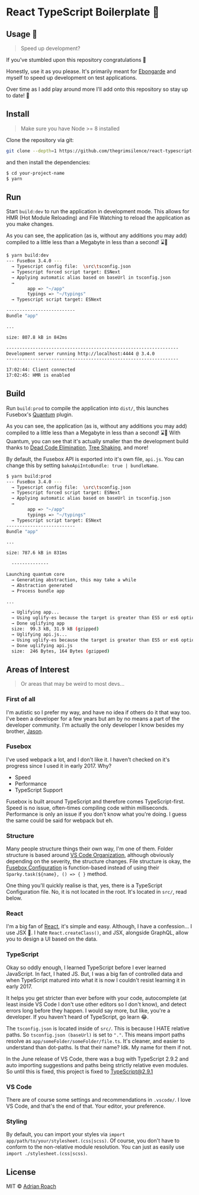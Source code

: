 # React TypeScript Boilerplate 💼

## Usage 🚀

> Speed up development?

If you've stumbled upon this repository congratulations 🎉

Honestly, use it as you please. It's primarily meant for [Ebongarde](https://ebongarde.com) and myself to speed up development on test applications.

Over time as I add play around more I'll add onto this repository
so stay up to date! 🏁

## Install

> Make sure you have Node >= 8 installed

Clone the repository via git:

```bash
git clone --depth=1 https://github.com/thegrimsilence/react-typescript-boilerplate.git your-project-name
```

and then install the dependencies:

```bash
$ cd your-project-name
$ yarn
```

## Run

Start `build:dev` to run the application in development mode. This allows for HMR (Hot Module Reloading) and File Watching to reload the application as you make changes.

As you can see, the application (as is, without any additions you may add) compiled to a little less than a Megabyte in less than a second! ⌛👀

```bash
$ yarn build:dev
--- FuseBox 3.4.0 ---
  → Typescript config file:  \src\tsconfig.json
  → Typescript forced script target: ESNext
  → Applying automatic alias based on baseUrl in tsconfig.json
  →
        app => "~/app"
        typings => "~/typings"
  → Typescript script target: ESNext

--------------------------
Bundle "app"

...

size: 807.8 kB in 842ms

-----------------------------------------------------------------
Development server running http://localhost:4444 @ 3.4.0
-----------------------------------------------------------------

17:02:44: Client connected
17:02:45: HMR is enabled
```

## Build

Run `build:prod` to compile the application into `dist/`, this launches Fusebox's [Quantum](https://fuse-box.org/page/quantum) plugin.

As you can see, the application (as is, without any additions you may add) compiled to a little less than a Megabyte in less than a second! ⌛👀 With Quantum, you can see that it's actually smaller than the development build thanks to [Dead Code Elimination](https://fuse-box.org/page/quantum#dead-code-elimination), [Tree Shaking](https://fuse-box.org/page/quantum#tree-shaking), and more!

By default, the Fusebox API is exported into it's own file, `api.js`. You can change this by setting `bakeApiIntoBundle: true | bundleName`.

```bash
$ yarn build:prod
--- FuseBox 3.4.0 ---
  → Typescript config file:  \src\tsconfig.json
  → Typescript forced script target: ESNext
  → Applying automatic alias based on baseUrl in tsconfig.json
  →
        app => "~/app"
        typings => "~/typings"
  → Typescript script target: ESNext
--------------------------
Bundle "app"

...

size: 787.6 kB in 831ms

  --------------

Launching quantum core
  → Generating abstraction, this may take a while
  → Abstraction generated
  → Process bundle app

...

  → Uglifying app...
  → Using uglify-es because the target is greater than ES5 or es6 option is set
  → Done uglifying app
  size:  99.3 kB, 31.9 kB (gzipped)
  → Uglifying api.js...
  → Using uglify-es because the target is greater than ES5 or es6 option is set
  → Done uglifying api.js
  size:  246 Bytes, 164 Bytes (gzipped)
```

## Areas of Interest

> Or areas that may be weird to most devs...

### First of all

I'm autistic so I prefer my way, and have no idea if others do it
that way too. I've been a developer for a few years but am by no
means a part of the developer community. I'm actually the only
developer I know besides my brother, [Jason](https://ebongarde.com/company).

### Fusebox

I've used webpack a lot, and I don't like it. I haven't checked
on it's progress since I used it in early 2017. Why?

- Speed
- Performance
- TypeScript Support

Fusebox is built around TypeScript and therefore comes TypeScript-first.
Speed is no issue, often-times compiling code within milliseconds.
Performance is only an issue if you don't know what you're doing.
I guess the same could be said for webpack but eh.

### Structure

Many people structure things their own way, I'm one of them.
Folder structure is based around [VS Code Organization](https://github.com/microsoft/vscode/wiki/code-organization),
although obviously depending on the severity, the structure changes.
File structure is okay, the [Fusebox Configuration](./fuse.ts) is function-based
instead of using their `Sparky.task(${name}, () => { }` method.

One thing you'll quickly realise is that, yes, there is a TypeScript Configuration file. No, it is not located in the root. It's located in `src/`, read below.

### React

I'm a big fan of [React](https://reactjs.org), it's simple and easy.
Although, I have a confession... I use JSX 🙊. I hate `React.createClass()`,
and JSX, alongside GraphQL, allow you to design a UI based on the data.

### TypeScript

Okay so oddly enough, I learned TypeScript before I ever learned JavaScript.
In fact, I hated JS. But, I was a big fan of controlled data and when TypeScript
matured into what it is now I couldn't resist learning it in early 2017.

It helps you get stricter than ever before with your code, autocomplete (at least inside VS Code I don't use other editors so I don't know), and detect errors long before they happen. I would say more, but like, you're a developer. If you haven't heard of TypeScript, go learn 😂.

The `tsconfig.json` is located inside of `src/`. This is because I HATE relative paths.
So `tsconfig.json (baseUrl)` is set to `"."`. This means import paths resolve as
`app/someFolder/someFolder/file.ts`. It's cleaner, and easier to understand than dot-paths.
Is that their name? Idk. My name for them if not.

In the June release of VS Code, there was a bug with TypeScript 2.9.2 and
auto importing suggestions and paths being strictly relative even modules.
So until this is fixed, this project is fixed to TypeScript@2.9.1

### VS Code

There are of course some settings and recommendations in `.vscode/`. I love
VS Code, and that's the end of that. Your editor, your preference.

### Styling

By default, you can import your styles via `import app/path/to/your/stylesheet.(css|scss)`.
Of course, you don't have to conform to the non-relative module resolution. You can just as easily use `import ./stylesheet.(css|scss)`.

## License

MIT © [Adrian Roach](https://github.com/thegrimsilence)

